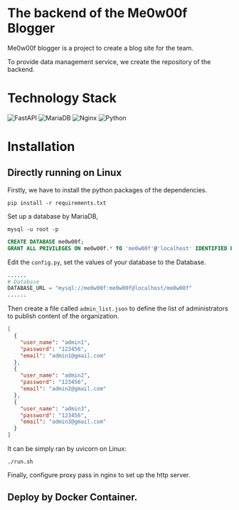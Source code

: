 # The backend of the Me0w00f Blogger

Me0w00f blogger is a project to create a blog site for the team.

To provide data management service, we create the repository of the backend.

# Technology Stack 

![FastAPI](https://img.shields.io/badge/FastAPI-005571?style=for-the-badge&logo=fastapi)
![MariaDB](https://img.shields.io/badge/MariaDB-003545?style=for-the-badge&logo=mariadb&logoColor=white)
![Nginx](https://img.shields.io/badge/nginx-%23009639.svg?style=for-the-badge&logo=nginx&logoColor=white)
![Python](https://img.shields.io/badge/python-3670A0?style=for-the-badge&logo=python&logoColor=ffdd54)

# Installation


## Directly running on Linux

Firstly, we have to install the python packages of the dependencies.
```commandline
pip install -r requirements.txt
```

Set up a database by MariaDB,
```commandline
mysql -u root -p
```

```sql
CREATE DATABASE me0w00f;
GRANT ALL PRIVILEGES ON me0w00f.* TO 'me0w00f'@'localhost' IDENTIFIED BY 'me0w00f';
```
Edit the `config.py`, set the values of your database to the Database.
```python
......
# Database
DATABASE_URL = "mysql://me0w00f:me0w00f@localhost/me0w00f"
......
```
Then create a file called `admin_list.json` to define the list of administrators to publish content of the organization.
```json
[
  {
    "user_name": "admin1",
    "password": "123456",
    "email": "admin1@gmail.com"
  },
  {
    "user_name": "admin2",
    "password": "123456",
    "email": "admin2@gmail.com"
  },
  {
    "user_name": "admin3",
    "password": "123456",
    "email": "admin3@gmail.com"
  }
]
```

It can be simply ran by uvicorn on Linux:
```commandline
./run.sh
```

Finally, configure proxy pass in nginx to set up the http server.

## Deploy by Docker Container.

